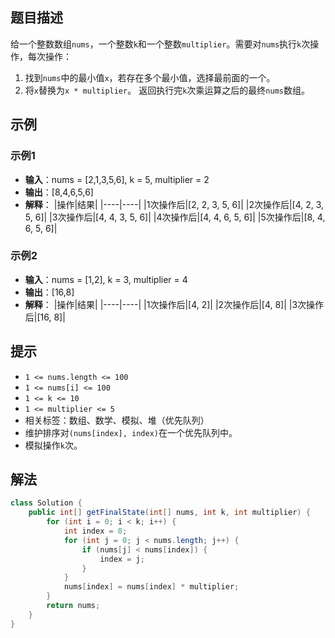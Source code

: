 ## 题目描述
给一个整数数组`nums`，一个整数`k`和一个整数`multiplier`。需要对`nums`执行`k`次操作，每次操作：
1. 找到`nums`中的最小值`x`，若存在多个最小值，选择最前面的一个。
2. 将`x`替换为`x * multiplier`。
返回执行完`k`次乘运算之后的最终`nums`数组。

## 示例
### 示例1
- **输入**：nums = [2,1,3,5,6], k = 5, multiplier = 2
- **输出**：[8,4,6,5,6]
- **解释**：
|操作|结果|
|----|----|
|1次操作后|[2, 2, 3, 5, 6]|
|2次操作后|[4, 2, 3, 5, 6]|
|3次操作后|[4, 4, 3, 5, 6]|
|4次操作后|[4, 4, 6, 5, 6]|
|5次操作后|[8, 4, 6, 5, 6]|

### 示例2
- **输入**：nums = [1,2], k = 3, multiplier = 4
- **输出**：[16,8]
- **解释**：
|操作|结果|
|----|----|
|1次操作后|[4, 2]|
|2次操作后|[4, 8]|
|3次操作后|[16, 8]|

## 提示
- `1 <= nums.length <= 100`
- `1 <= nums[i] <= 100`
- `1 <= k <= 10`
- `1 <= multiplier <= 5`
- 相关标签：数组、数学、模拟、堆（优先队列）
- 维护排序对`(nums[index], index)`在一个优先队列中。
- 模拟操作`k`次。

## 解法
```Java
class Solution {
    public int[] getFinalState(int[] nums, int k, int multiplier) {
        for (int i = 0; i < k; i++) {
            int index = 0;
            for (int j = 0; j < nums.length; j++) {
                if (nums[j] < nums[index]) {
                    index = j;
                }
            }
            nums[index] = nums[index] * multiplier;
        }
        return nums;
    }
}
```